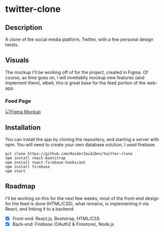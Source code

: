 # twitter-clone

## Description
A clone of the social media platform, Twitter, with a few personal design twists. 

## Visuals
The mockup I'll be working off of for the project, created in Figma. Of course, as time goes on, I will invetiablly mockup new features (and implement them), albeit, this is great base for the feed portion of the web-app. 
### Feed Page 
[![Figma Mockup](https://i.imgur.com/id0bH8j.png)](https://www.figma.com/file/viLMXkrAs8lbXfZ3q3114a/Twitter-Clone?node-id=1%3A2)

## Installation 
You can install the app by cloning the repository, and starting a server with npm. You will need to create your own database solution, I used firebase.
```
git clone https://github.com/HaiderZaidiDev/twitter-clone 
npm install react-bootstrap
npm install react-firebase-hooks/aut
npm install firebase
npm start
```

## Roadmap
I'll be working on this for the next few weeks, most of the front-end design for the feed is done (HTML/CSS), what remains, is implementing it via React, and linking it to a backend. 
- [X] Front-end: React.js, Bootstrap, HTML/CSS
- [X] Back-end: Firebase (OAuth2 & Firestore), Node.js 
